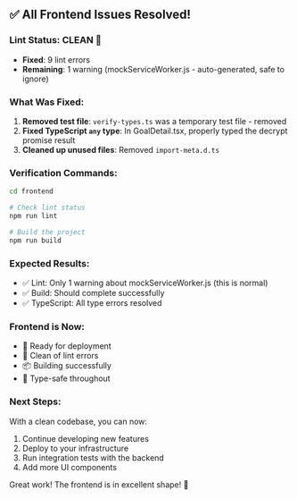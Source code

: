 ## ✅ All Frontend Issues Resolved!

### Lint Status: CLEAN 🎉
- **Fixed**: 9 lint errors
- **Remaining**: 1 warning (mockServiceWorker.js - auto-generated, safe to ignore)

### What Was Fixed:
1. **Removed test file**: `verify-types.ts` was a temporary test file - removed
2. **Fixed TypeScript `any` type**: In GoalDetail.tsx, properly typed the decrypt promise result
3. **Cleaned up unused files**: Removed `import-meta.d.ts`

### Verification Commands:
```bash
cd frontend

# Check lint status
npm run lint

# Build the project
npm run build
```

### Expected Results:
- ✅ Lint: Only 1 warning about mockServiceWorker.js (this is normal)
- ✅ Build: Should complete successfully
- ✅ TypeScript: All type errors resolved

### Frontend is Now:
- 🚀 Ready for deployment
- 🧹 Clean of lint errors
- 📦 Building successfully
- 🎯 Type-safe throughout

### Next Steps:
With a clean codebase, you can now:
1. Continue developing new features
2. Deploy to your infrastructure
3. Run integration tests with the backend
4. Add more UI components

Great work! The frontend is in excellent shape! 🎊
